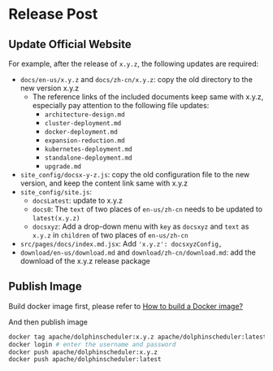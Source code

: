 # Release Post

## Update Official Website

For example, after the release of `x.y.z`, the following updates are required:

 - `docs/en-us/x.y.z` and `docs/zh-cn/x.y.z`: copy the old directory to the new version x.y.z
   - The reference links of the included documents keep same with x.y.z, especially pay attention to the following file updates:
     - `architecture-design.md`
     - `cluster-deployment.md`
     - `docker-deployment.md`
     - `expansion-reduction.md`
     - `kubernetes-deployment.md`
     - `standalone-deployment.md`
     - `upgrade.md`
 - `site_config/docsx-y-z.js`: copy the old configuration file to the new version, and keep the content link same with x.y.z
 - `site_config/site.js`:
   - `docsLatest`: update to x.y.z
   - `docs0`: The `text` of two places of `en-us/zh-cn` needs to be updated to `latest(x.y.z)`
   - `docsxyz`: Add a drop-down menu with `key` as `docsxyz` and `text` as `x.y.z` in `children` of two places of `en-us/zh-cn`
 - `src/pages/docs/index.md.jsx`: Add `'x.y.z': docsxyzConfig,`
 - `download/en-us/download.md` and `download/zh-cn/download.md`: add the download of the x.y.z release package

## Publish Image

Build docker image first, please refer to [How to build a Docker image?](/en-us/docs/latest/user_doc/guide/installation/docker.html)

And then publish image

```bash
docker tag apache/dolphinscheduler:x.y.z apache/dolphinscheduler:latest
docker login # enter the username and password
docker push apache/dolphinscheduler:x.y.z
docker push apache/dolphinscheduler:latest
```
